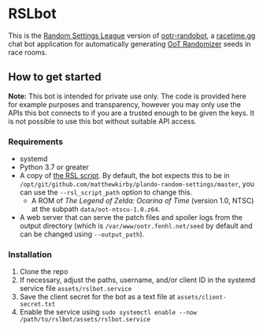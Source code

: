 # RSLbot

This is the [Random Settings League](https://rsl-leaderboard.web.app/) version of [ootr-randobot](https://github.com/deains/ootr-randobot), a [racetime.gg](https://racetime.gg) chat bot application for automatically generating [OoT Randomizer](https://ootrandomizer.com/) seeds in race rooms.

## How to get started

**Note:** This bot is intended for private use only. The code is provided here
for example purposes and transparency, however you may only use the APIs this
bot connects to if you are a trusted enough to be given the keys. It is not
possible to use this bot without suitable API access.

### Requirements

* systemd
* Python 3.7 or greater
* A copy of [the RSL script](https://github.com/matthewkirby/plando-random-settings). By default, the bot expects this to be in `/opt/git/github.com/matthewkirby/plando-random-settings/master`, you can use the `--rsl_script_path` option to change this.
    * A ROM of *The Legend of Zelda: Ocarina of Time* (version 1.0, NTSC) at the subpath `data/oot-ntscu-1.0.z64`.
* A web server that can serve the patch files and spoiler logs from the output directory (which is `/var/www/ootr.fenhl.net/seed` by default and can be changed using `--output_path`).

### Installation

1. Clone the repo
2. If necessary, adjust the paths, username, and/or client ID in the systemd service file `assets/rslbot.service`
3. Save the client secret for the bot as a text file at `assets/client-secret.txt`
4. Enable the service using `sudo systemctl enable --now /path/to/rslbot/assets/rslbot.service`
